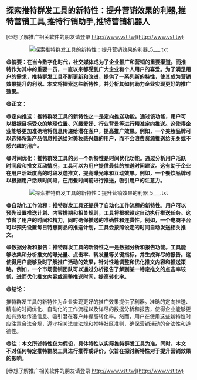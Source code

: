 ## **探索推特群发工具的新特性：提升营销效果的利器,推特营销工具,推特行销助手,推特营销机器人**

[😍想了解推广相关软件的朋友请登录 http://www.vst.tw](http://www.vst.tw)

 <center><img src="https://vst.tw/MP4/tuiguang/png/4.png" alt="探索推特群发工具的新特性：提升营销效果的利器_5___.txt"></center>

**😄摘要：在当今数字化时代，社交媒体成为了企业推广和营销的重要渠道。而推特作为其中的重要一员，一直以来都受到广大企业和个人用户的喜爱。为了满足用户的需求，推特群发工具不断更新和改进，提供了一系列新的特性，使其成为营销效果提升的利器。本文将探索这些新特性，并分析其如何助力企业实现更好的推广效果。**

**😄正文：**

**😄定向推送：推特群发工具的新特性之一是定向推送功能。通过该功能，用户可以根据目标受众的地理位置、兴趣爱好、行业背景等进行精准定向推送。这使得企业能够更加准确地将信息传递给潜在客户，提高推广效果。例如，一个美妆品牌可以选择将新产品信息推送给对美妆感兴趣的用户，而不会浪费资源推送给无关或不感兴趣的用户。**

**😄时间优化：推特群发工具的另一个新特性是时间优化功能。通过分析用户活跃时间段和推文互动情况，工具可以为用户提供最佳的推送时间建议。这有助于企业在用户活跃度高的时段发送推文，提高曝光率和互动效果。例如，一个餐饮品牌可以根据用户活跃时间段，在用餐时间前进行推送，吸引用户的注意力。**

 <center><img src="https://vst.tw/MP4/tuiguang/png/3.png" alt="探索推特群发工具的新特性：提升营销效果的利器_5___.txt"></center>

**😄自动化工作流程：推特群发工具还提供了自动化工作流程的新特性。用户可以预先设置推送计划、内容排期和相关规则，工具将根据设定自动执行推送任务。这节省了用户的时间和精力，同时确保推送的准确性和连贯性。例如，一个电商平台可以预先设置每日特惠商品的推送计划，工具会按照设定的时间自动发送相关推文。**

**😄数据分析和报告：推特群发工具的新特性之一是数据分析和报告功能。工具能够收集和分析推文的曝光量、点击率、转发量等关键指标，并生成详尽的报告。这使得用户能够及时了解推广活动的效果，针对性地调整和优化推文内容和推送策略。例如，一个市场营销团队可以通过分析报告了解到某一特定推文的点击率较低，进而优化推文内容或调整推送时间，提高转化率。**

**😄结论：**

推特群发工具的新特性为企业实现更好的推广效果提供了利器。准确的定向推送、精准的时间优化、自动化的工作流程以及详尽的数据分析和报告，使得企业能够更加有效地传递信息、吸引潜在客户并提高转化率。然而，用户在使用这些新特性时应注意合法合规，遵守相关法律法规和推特社区准则，确保营销活动的合法性和道德性。

**😄注：本文所述特性仅为假设，具体特性以实际推特群发工具为准。同时，本文不对任何特定推特群发工具进行推荐或评价，仅旨在探讨新特性对于提升营销效果的影响。**

[😍想了解推广相关软件的朋友请登录 http://www.vst.tw](http://www.vst.tw)



